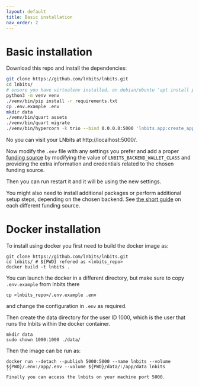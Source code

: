 ```yaml
---
layout: default
title: Basic installation
nav_order: 2
---
```



Basic installation
==================

Download this repo and install the dependencies:

```sh
git clone https://github.com/lnbits/lnbits.git
cd lnbits/
# ensure you have virtualenv installed, on debian/ubuntu 'apt install python3-venv' should work
python3 -m venv venv
./venv/bin/pip install -r requirements.txt
cp .env.example .env
mkdir data
./venv/bin/quart assets
./venv/bin/quart migrate
./venv/bin/hypercorn -k trio --bind 0.0.0.0:5000 'lnbits.app:create_app()'
```

No you can visit your LNbits at http://localhost:5000/.

Now modify the `.env` file with any settings you prefer and add a proper [funding source](./wallets.md) by modifying the value of `LNBITS_BACKEND_WALLET_CLASS` and providing the extra information and credentials related to the chosen funding source.

Then you can run restart it and it will be using the new settings.

You might also need to install additional packages or perform additional setup steps, depending on the chosen backend. See [the short guide](./wallets.md) on each different funding source.

Docker installation
===================

To install using docker you first need to build the docker image as:
```
git clone https://github.com/lnbits/lnbits.git
cd lnbits/ # ${PWD} refered as <lnbits_repo>
docker build -t lnbits .
```

You can launch the docker in a different directory, but make sure to copy `.env.example` from lnbits there
```
cp <lnbits_repo>/.env.example .env
```
and change the configuration in `.env` as required.

Then create the data directory for the user ID 1000, which is the user that runs the lnbits within the docker container.
```
mkdir data
sudo chown 1000:1000 ./data/
```

Then the image can be run as:
```
docker run --detach --publish 5000:5000 --name lnbits --volume ${PWD}/.env:/app/.env --volume ${PWD}/data/:/app/data lnbits
``
Finally you can access the lnbits on your machine port 5000.
